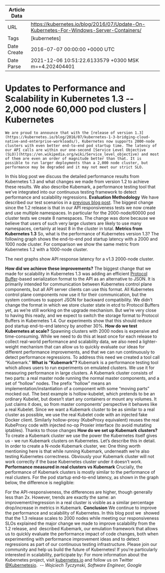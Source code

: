 |             Article Data             ||
| ----------------- | ----------------- |
| URL               | https://kubernetes.io/blog/2016/07/Update-On-Kubernetes-For-Windows-Server-Containers/        |
| Tags              | [kubernetes]       |
| Date Create       | 2016-07-07 00:00:00 &#43;0000 UTC |
| Date Parse        | 2021-12-06 10:51:22.6133579 &#43;0300 MSK m=&#43;4.202404401  |

#  Updates to Performance and Scalability in Kubernetes 1.3 -- 2,000 node 60,000 pod clusters  | Kubernetes

	
	
	
	
	We are proud to announce that with the [release of version 1.3](https://kubernetes.io/blog/2016/07/kubernetes-1-3-bridging-cloud-native-and-enterprise-workloads/), Kubernetes now supports 2000-node clusters with even better end-to-end pod startup time. The latency of our API calls are within our one-second [Service Level Objective (SLO)](https://en.wikipedia.org/wiki/Service_level_objective) and most of them are even an order of magnitude better than that. It is possible to run larger deployments than a 2,000 node cluster, but performance may be degraded and it may not meet our strict SLO.
In this blog post we discuss the detailed performance results from Kubernetes 1.3 and what changes we made from version 1.2 to achieve these results. We also describe Kubemark, a performance testing tool that we’ve integrated into our continuous testing framework to detect performance and scalability regressions.
**Evaluation Methodology**
We have described our test scenarios in a [previous blog post](https://kubernetes.io/blog/2016/03/1000-nodes-and-beyond-updates-to-Kubernetes-performance-and-scalability-in-12). The biggest change since the 1.2 release is that in our API responsiveness tests we now create and use multiple namespaces. In particular for the 2000-node/60000 pod cluster tests we create 8 namespaces. The change was done because we believe that users of such very large clusters are likely to use many namespaces, certainly at least 8 in the cluster in total.
**Metrics from Kubernetes 1.3**
So, what is the performance of Kubernetes version 1.3? The following graph shows the end-to-end pod startup latency with a 2000 and 1000 node cluster. For comparison we show the same metric from Kubernetes 1.2 with a 1000-node cluster.

The next graphs show API response latency for a v1.3 2000-node cluster.


**How did we achieve these improvements?**
The biggest change that we made for scalability in Kubernetes 1.3 was adding an efficient [Protocol Buffer](https://developers.google.com/protocol-buffers/)-based serialization format to the API as an alternative to JSON. It is primarily intended for communication between Kubernetes control plane components, but all API server clients can use this format. All Kubernetes control plane components now use it for their communication, but the system continues to support JSON for backward compatibility.
We didn’t change the format in which we store cluster state in etcd to Protocol Buffers yet, as we’re still working on the upgrade mechanism. But we’re very close to having this ready, and we expect to switch the storage format to Protocol Buffers in Kubernetes 1.4. Our experiments show that this should reduce pod startup end-to-end latency by another 30%.
**How do we test Kubernetes at scale?**
Spawning clusters with 2000 nodes is expensive and time-consuming. While we need to do this at least once for each release to collect real-world performance and scalability data, we also need a lighter-weight mechanism that can allow us to quickly evaluate our ideas for different performance improvements, and that we can run continuously to detect performance regressions. To address this need we created a tool call “Kubemark.”
**What is “Kubemark”?**
Kubemark is a performance testing tool which allows users to run experiments on emulated clusters. We use it for measuring performance in large clusters.
A Kubemark cluster consists of two parts: a real master node running the normal master components, and a set of “hollow” nodes. The prefix “hollow” means an implementation/instantiation of a component with some “moving parts” mocked out. The best example is hollow-kubelet, which pretends to be an ordinary Kubelet, but doesn’t start any containers or mount any volumes. It just claims it does, so from master components’ perspective it behaves like a real Kubelet.
Since we want a Kubemark cluster to be as similar to a real cluster as possible, we use the real Kubelet code with an injected fake Docker client. Similarly hollow-proxy (KubeProxy equivalent) reuses the real KubeProxy code with injected no-op Proxier interface (to avoid mutating iptables).
Thanks to those changes
**How do we set up Kubemark clusters?**
To create a Kubemark cluster we use the power the Kubernetes itself gives us - we run Kubemark clusters on Kubernetes. Let’s describe this in detail.
In order to create a N-node Kubemark cluster, we:
One thing worth mentioning here is that while running Kubemark, underneath we’re also testing Kubernetes correctness. Obviously your Kubemark cluster will not work correctly if the base Kubernetes cluster under it doesn’t work. 
**Performance measured in real clusters vs Kubemark**
Crucially, the performance of Kubemark clusters is mostly similar to the performance of real clusters. For the pod startup end-to-end latency, as shown in the graph below, the difference is negligible:

For the API-responsiveness, the differences are higher, though generally less than 2x. However, trends are exactly the same: an improvement/regression in a real cluster is visible as a similar percentage drop/increase in metrics in Kubemark.
**Conclusion**
We continue to improve the performance and scalability of Kubernetes. In this blog post we 
showed that the 1.3 release scales to 2000 nodes while meeting our responsiveness SLOs
explained the major change we made to improve scalability from the 1.2 release, and 
described Kubemark, our emulation framework that allows us to quickly evaluate the performance impact of code changes, both when experimenting with performance improvement ideas and to detect regressions as part of our continuous testing infrastructure.
Please join our community and help us build the future of Kubernetes! If you’re particularly interested in scalability, participate by:
For more information about the Kubernetes project, visit [kubernetes.io](http://kubernetes.io/) and follow us on Twitter [@Kubernetesio](https://twitter.com/kubernetesio). 
*-- Wojciech Tyczynski, Software Engineer, Google*


	

	


